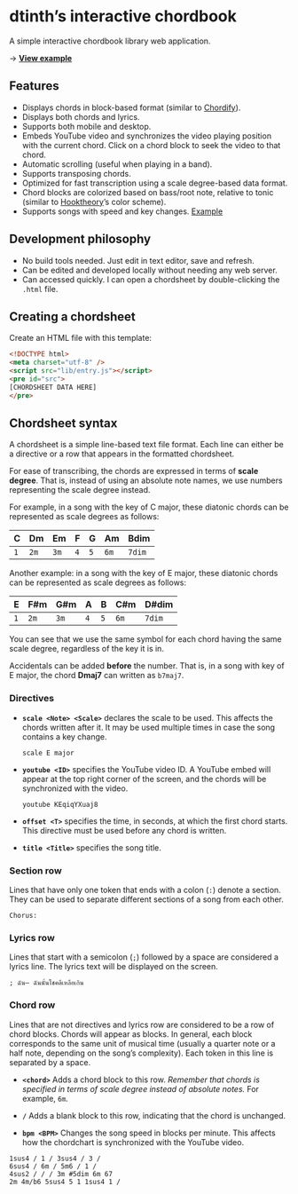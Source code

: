# dtinth’s interactive chordbook

A simple interactive chordbook library web application.

&rarr; [**View example**](https://dtinth-chordbook.netlify.com/everydayevermore.html)

## Features

- Displays chords in block-based format (similar to [Chordify](https://chordify.net/)).
- Displays both chords and lyrics.
- Supports both mobile and desktop.
- Embeds YouTube video and synchronizes the video playing position with the current chord.
  Click on a chord block to seek the video to that chord.
- Automatic scrolling (useful when playing in a band).
- Supports transposing chords.
- Optimized for fast transcription using a scale degree-based data format.
- Chord blocks are colorized based on bass/root note, relative to tonic (similar to [Hooktheory](https://www.hooktheory.com/)’s color scheme).
- Supports songs with speed and key changes. [Example](https://dtinth-chordbook.netlify.com/r9s1-021.html)

## Development philosophy

- No build tools needed. Just edit in text editor, save and refresh.
- Can be edited and developed locally without needing any web server.
- Can accessed quickly. I can open a chordsheet by double-clicking the `.html` file.

## Creating a chordsheet

Create an HTML file with this template:

```html
<!DOCTYPE html>
<meta charset="utf-8" />
<script src="lib/entry.js"></script>
<pre id="src">
[CHORDSHEET DATA HERE]
</pre>
```

## Chordsheet syntax

A chordsheet is a simple line-based text file format.
Each line can either be a directive or a row that appears in the formatted chordsheet.

For ease of transcribing,
the chords are expressed in terms of **scale degree**.
That is, instead of using an absolute note names, we use numbers representing the scale degree instead.

For example, in a song with the key of C major, these diatonic chords can be represented as scale degrees as follows:

| C | Dm | Em | F | G | Am | Bdim |
| --- | --- | --- | --- | --- | --- | --- |
| `1` | `2m` | `3m` | `4` | `5` | `6m` | `7dim` |

Another example: in a song with the key of E major, these diatonic chords can be represented as scale degrees as follows:

| E | F#m | G#m | A | B | C#m | D#dim |
| --- | --- | --- | --- | --- | --- | --- |
| `1` | `2m` | `3m` | `4` | `5` | `6m` | `7dim` |

You can see that we use the same symbol for each chord having the same scale degree, regardless of the key it is in.

Accidentals can be added **before** the number.
That is, in a song with key of E major, the chord **Dmaj7** can written as `b7maj7`.

### Directives

- **`scale <Note> <Scale>`** declares the scale to be used.
  This affects the chords written after it.
  It may be used multiple times in case the song contains a key change.

  ```
  scale E major
  ```

- **`youtube <ID>`** specifies the YouTube video ID.
  A YouTube embed will appear at the top right corner of the screen,
  and the chords will be synchronized with the video.

  ```
  youtube KEqiqYXuaj8
  ```

- **`offset <T>`** specifies the time, in seconds, at which the first chord starts.
  This directive must be used before any chord is written.

- **`title <Title>`** specifies the song title.

### Section row

Lines that have only one token that ends with a colon (`:`) denote a section.
They can be used to separate different sections of a song from each other.

```
Chorus:
```

### Lyrics row

Lines that start with a semicolon (`;`) followed by a space are considered a lyrics line.
The lyrics text will be displayed on the screen.

```
; ฉัน— ฉันนั้นโชคดีเหลือเกิน
```

### Chord row

Lines that are not directives and lyrics row are considered to be a row of chord blocks.
Chords will appear as blocks.
In general, each block corresponds to the same unit of musical time (usually a quarter note or a half note, depending on the song’s complexity).
Each token in this line is separated by a space.

- **`<chord>`** Adds a chord block to this row.
  _Remember that chords is specified in terms of scale degree instead of absolute notes._
  For example, `6m`.

- **`/`** Adds a blank block to this row, indicating that the chord is unchanged.

- **`bpm <BPM>`** Changes the song speed in blocks per minute.
  This affects how the chordchart is synchronized with the YouTube video.

```
1sus4 / 1 / 3sus4 / 3 /
6sus4 / 6m / 5m6 / 1 /
4sus2 / / / 3m #5dim 6m 67
2m 4m/b6 5sus4 5 1 1sus4 1 /
```